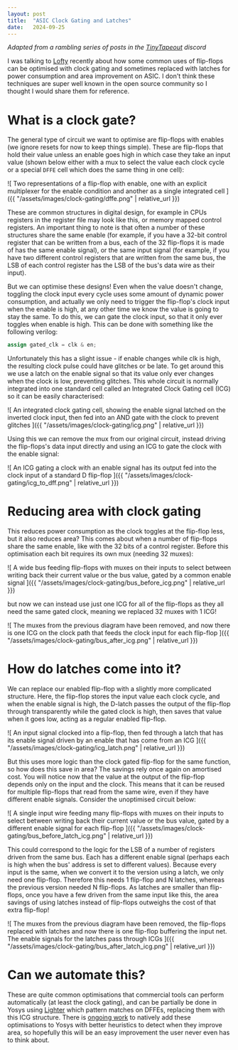 ```yaml
---
layout: post
title:  "ASIC Clock Gating and Latches"
date:   2024-09-25
---
```


*Adapted from a rambling series of posts in the [TinyTapeout](https://tinytapeout.com/) discord*

I was talking to [Lofty](https://github.com/Ravenslofty/) recently about how
some common uses of flip-flops can be optimised with clock gating and sometimes
replaced with latches for power consumption and area improvement on ASIC.
I don't think these techniques are super well known in the open source community
so I thought I would share them for reference.

# What is a clock gate?

The general type of circuit we want to optimise are flip-flops with enables
(we ignore resets for now to keep things simple). These are flip-flops that hold
their value unless an enable goes high in which case they take an input value
(shown below either with a mux to select the value each clock cycle or a special
`DFFE` cell which does the same thing in one cell):

![
	Two representations of a flip-flop with enable, one with an explicit multiplexer
	for the enable condition and another as a single integrated cell
]({{ "/assets/images/clock-gating/dffe.png" | relative_url }})

These are common structures in digital design, for example in CPUs registers in
the register file may look like this, or memory mapped control registers. An
important thing to note is that often a number of these structures share the
same enable (for example, if you have a 32-bit control register that can be
written from a bus, each of the 32 flip-flops it is made of has the same enable
signal), or the same input signal (for example, if you have two different
control registers that are written from the same bus, the LSB of each control
register has the LSB of the bus's data wire as their input).

But we can optimise these designs! Even when the value doesn't change, toggling
the clock input every cycle uses some amount of dynamic power consumption, and
actually we only need to trigger the flip-flop's clock input when the enable is
high, at any other time we know the value is going to stay the same. To do this,
we can gate the clock input, so that it only ever toggles when enable is high.
This can be done with something like the following verilog:

```verilog
assign gated_clk = clk & en;
```

Unfortunately this has a slight issue - if enable changes while clk is high,
the resulting clock pulse could have glitches or be late. To get around this
we use a latch on the enable signal so that its value only ever changes when
the clock is low, preventing glitches. This whole circuit is normally integrated
into one standard cell called an Integrated Clock Gating cell (ICG) so it can
be easily characterised:

![
	An integrated clock gating cell, showing the enable signal latched on the
	inverted clock input, then fed into an AND gate with the clock to prevent
	glitches
]({{ "/assets/images/clock-gating/icg.png" | relative_url }})

Using this we can remove the mux from our original circuit, instead driving the
flip-flops's data input directly and using an ICG to gate the clock with the
enable signal:

![
	An ICG gating a clock with an enable signal has its output fed into the clock
	input of a standard D flip-flop
]({{ "/assets/images/clock-gating/icg_to_dff.png" | relative_url }})

# Reducing area with clock gating

This reduces power consumption as the clock toggles at the flip-flop less, but
it also reduces area? This comes about when a number of flip-flops share the
same enable, like with the 32 bits of a control register. Before this
optimisation each bit requires its own mux (needing 32 muxes):

![
	A wide bus feeding flip-flops with muxes on their inputs to select between
	writing back their current value or the bus value, gated by a common enable
	signal
]({{ "/assets/images/clock-gating/bus_before_icg.png" | relative_url }})

but now we can instead use just one ICG for all of the flip-flops as they all need
the same gated clock, meaning we replaced 32 muxes with 1 ICG!

![
	The muxes from the previous diagram have been removed, and now there is one
	ICG on the clock path that feeds the clock input for each flip-flop
]({{ "/assets/images/clock-gating/bus_after_icg.png" | relative_url }})

# How do latches come into it?

We can replace our enabled flip-flop with a slightly more complicated structure.
Here, the flip-flop stores the input value each clock cycle, and when the enable
signal is high, the D-latch passes the output of the flip-flop through
transparently while the gated clock is high, then saves that value when it goes
low, acting as a regular enabled flip-flop.

![
	An input signal clocked into a flip-flop, then fed through a latch that has
	its enable signal driven by an enable that has come from an ICG
]({{ "/assets/images/clock-gating/icg_latch.png" | relative_url }})

But this uses more logic than the clock gated flip-flop for the same function, so
how does this save in area? The savings rely once again on amortised cost.
You will notice now that the value at the output of the flip-flop depends only on
the input and the clock. This means that it can be reused for multiple flip-flops
that read from the same wire, even if they have different enable signals.
Consider the unoptimised circuit below:

![
	A single input wire feeding many flip-flops with muxes on their inputs to
	select between writing back their current value or the bus value, gated by
	a different enable signal for each flip-flop
]({{ "/assets/images/clock-gating/bus_before_latch_icg.png" | relative_url }})

This could correspond to the logic for the LSB of a number of registers driven
from the same bus. Each has a different enable signal (perhaps each is high
when the bus' address is set to different values). Because every input is the
same, when we convert it to the version using a latch, we only need one flip-flop.
Therefore this needs 1 flip-flop and N latches, whereas the previous version needed
N flip-flops. As latches are smaller than flip-flops, once you have a few driven from the
same input like this, the area savings of using latches instead of flip-flops outweighs
the cost of that extra flip-flop!

![
	The muxes from the previous diagram have been removed, the flip-flops
	replaced with latches and now there is one flip-flop buffering the input
	net. The enable signals for the latches pass through ICGs
]({{ "/assets/images/clock-gating/bus_after_latch_icg.png" | relative_url }})

# Can we automate this?

These are quite common optimisations that commercial tools can perform
automatically (at least the clock gating), and can be partially be done in Yosys
using [Lighter](https://github.com/AUCOHL/Lighter) which pattern matches on DFFEs,
replacing them with this ICG structure. There is
[ongoing work](https://github.com/YosysHQ/yosys/pull/4583) to natively add
these optimisations to Yosys with better heuristics to detect when they improve area,
so hopefully this will be an easy improvement the user never even has to think
about.
